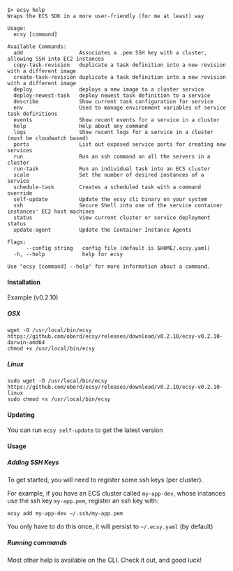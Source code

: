 ```
$> ecsy help
Wraps the ECS SDK in a more user-friendly (for me at least) way

Usage:
  ecsy [command]

Available Commands:
  add                  Associates a .pem SSH key with a cluster, allowing SSH into EC2 instances
  copy-task-revision   duplicate a task definition into a new revision with a different image
  create-task-revision duplicate a task definition into a new revision with a different image
  deploy               deploys a new image to a cluster service
  deploy-newest-task   deploy newest task definition to a service
  describe             Show current task configuration for service
  env                  Used to manage environment variables of service task definitions
  events               Show recent events for a service in a cluster
  help                 Help about any command
  logs                 Show recent logs for a service in a cluster (must be cloudwatch based)
  ports                List out exposed service ports for creating new services
  run                  Run an ssh command on all the servers in a cluster
  run-task             Run an individual task into an ECS cluster
  scale                Set the number of desired instances of a service
  schedule-task        Creates a scheduled task with a command override
  self-update          Update the ecsy cli binary on your system
  ssh                  Secure Shell into one of the service container instances' EC2 host machines
  status               View current cluster or service deployment status
  update-agent         Update the Container Instance Agents

Flags:
      --config string   config file (default is $HOME/.ecsy.yaml)
  -h, --help            help for ecsy

Use "ecsy [command] --help" for more information about a command.
```

#### Installation

Example (v0.2.10)

##### OSX

```
wget -O /usr/local/bin/ecsy https://github.com/oberd/ecsy/releases/download/v0.2.10/ecsy-v0.2.10-darwin-amd64
chmod +x /usr/local/bin/ecsy
```

##### Linux

```
sudo wget -O /usr/local/bin/ecsy https://github.com/oberd/ecsy/releases/download/v0.2.10/ecsy-v0.2.10-linux
sudo chmod +x /usr/local/bin/ecsy
```

#### Updating

You can run `ecsy self-update` to get the latest version

#### Usage

##### Adding SSH Keys

To get started, you will need to register some ssh keys (per cluster).

For example, if you have an ECS cluster called `my-app-dev`, whose instances
use the ssh key `my-app.pem`, register an ssh key with:

```
ecsy add my-app-dev ~/.ssh/my-app.pem
```

You only have to do this once, it will persist to `~/.ecsy.yaml` (by default)

##### Running commands

Most other help is available on the CLI.  Check it out, and good luck!
